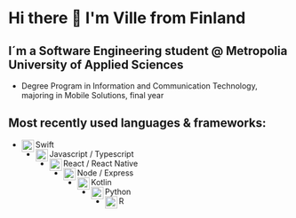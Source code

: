 # Hi there 👋 I'm Ville from Finland

## I´m a Software Engineering student @ Metropolia University of Applied Sciences
- Degree Program in Information and Communication Technology, majoring in Mobile Solutions, final year

## Most recently used languages & frameworks:
- Swift<img align="left" alt="swift" width="22px" src="https://cdn.jsdelivr.net/npm/simple-icons@v3/icons/swift.svg"/>
- Javascript / Typescript<img align="left" alt="javascript" width="22px" src="https://cdn.jsdelivr.net/npm/simple-icons@v3/icons/javascript.svg"/>
- React / React Native<img align="left" alt="react" width="22px" src="https://cdn.jsdelivr.net/npm/simple-icons@v3/icons/react.svg"/>
- Node / Express<img align="left" alt="node" width="22px" src="https://cdn.jsdelivr.net/npm/simple-icons@v3/icons/node.svg"/>
- Kotlin<img align="left" alt="android" width="22px" src="https://cdn.jsdelivr.net/npm/simple-icons@v3/icons/android.svg"/>
- Python<img align="left" alt="python" width="22px" src="https://cdn.jsdelivr.net/npm/simple-icons@v3/icons/python.svg"/>
- R<img align="left" alt="R" width="22px" src="https://cdn.jsdelivr.net/npm/simple-icons@v3/icons/r.svg"/>

